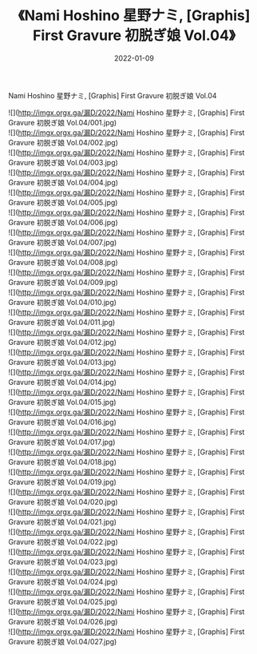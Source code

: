 ﻿---
layout: post
title:  《Nami Hoshino 星野ナミ, [Graphis] First Gravure 初脱ぎ娘 Vol.04》
date:   2022-01-09
img: http://imgx.orgx.ga/漏D/2022/Nami Hoshino 星野ナミ, [Graphis] First Gravure 初脱ぎ娘 Vol.04/000.jpg
categories: [美女, 清纯, 唯美]
---

Nami Hoshino 星野ナミ, [Graphis] First Gravure 初脱ぎ娘 Vol.04

  ![](http://imgx.orgx.ga/漏D/2022/Nami Hoshino 星野ナミ, [Graphis] First Gravure 初脱ぎ娘 Vol.04/001.jpg) <br> ![](http://imgx.orgx.ga/漏D/2022/Nami Hoshino 星野ナミ, [Graphis] First Gravure 初脱ぎ娘 Vol.04/002.jpg) <br> ![](http://imgx.orgx.ga/漏D/2022/Nami Hoshino 星野ナミ, [Graphis] First Gravure 初脱ぎ娘 Vol.04/003.jpg) <br> ![](http://imgx.orgx.ga/漏D/2022/Nami Hoshino 星野ナミ, [Graphis] First Gravure 初脱ぎ娘 Vol.04/004.jpg) <br> ![](http://imgx.orgx.ga/漏D/2022/Nami Hoshino 星野ナミ, [Graphis] First Gravure 初脱ぎ娘 Vol.04/005.jpg) <br> ![](http://imgx.orgx.ga/漏D/2022/Nami Hoshino 星野ナミ, [Graphis] First Gravure 初脱ぎ娘 Vol.04/006.jpg) <br> ![](http://imgx.orgx.ga/漏D/2022/Nami Hoshino 星野ナミ, [Graphis] First Gravure 初脱ぎ娘 Vol.04/007.jpg) <br> ![](http://imgx.orgx.ga/漏D/2022/Nami Hoshino 星野ナミ, [Graphis] First Gravure 初脱ぎ娘 Vol.04/008.jpg) <br> ![](http://imgx.orgx.ga/漏D/2022/Nami Hoshino 星野ナミ, [Graphis] First Gravure 初脱ぎ娘 Vol.04/009.jpg) <br> ![](http://imgx.orgx.ga/漏D/2022/Nami Hoshino 星野ナミ, [Graphis] First Gravure 初脱ぎ娘 Vol.04/010.jpg) <br> ![](http://imgx.orgx.ga/漏D/2022/Nami Hoshino 星野ナミ, [Graphis] First Gravure 初脱ぎ娘 Vol.04/011.jpg) <br> ![](http://imgx.orgx.ga/漏D/2022/Nami Hoshino 星野ナミ, [Graphis] First Gravure 初脱ぎ娘 Vol.04/012.jpg) <br> ![](http://imgx.orgx.ga/漏D/2022/Nami Hoshino 星野ナミ, [Graphis] First Gravure 初脱ぎ娘 Vol.04/013.jpg) <br> ![](http://imgx.orgx.ga/漏D/2022/Nami Hoshino 星野ナミ, [Graphis] First Gravure 初脱ぎ娘 Vol.04/014.jpg) <br> ![](http://imgx.orgx.ga/漏D/2022/Nami Hoshino 星野ナミ, [Graphis] First Gravure 初脱ぎ娘 Vol.04/015.jpg) <br> ![](http://imgx.orgx.ga/漏D/2022/Nami Hoshino 星野ナミ, [Graphis] First Gravure 初脱ぎ娘 Vol.04/016.jpg) <br> ![](http://imgx.orgx.ga/漏D/2022/Nami Hoshino 星野ナミ, [Graphis] First Gravure 初脱ぎ娘 Vol.04/017.jpg) <br> ![](http://imgx.orgx.ga/漏D/2022/Nami Hoshino 星野ナミ, [Graphis] First Gravure 初脱ぎ娘 Vol.04/018.jpg) <br> ![](http://imgx.orgx.ga/漏D/2022/Nami Hoshino 星野ナミ, [Graphis] First Gravure 初脱ぎ娘 Vol.04/019.jpg) <br> ![](http://imgx.orgx.ga/漏D/2022/Nami Hoshino 星野ナミ, [Graphis] First Gravure 初脱ぎ娘 Vol.04/020.jpg) <br> ![](http://imgx.orgx.ga/漏D/2022/Nami Hoshino 星野ナミ, [Graphis] First Gravure 初脱ぎ娘 Vol.04/021.jpg) <br> ![](http://imgx.orgx.ga/漏D/2022/Nami Hoshino 星野ナミ, [Graphis] First Gravure 初脱ぎ娘 Vol.04/022.jpg) <br> ![](http://imgx.orgx.ga/漏D/2022/Nami Hoshino 星野ナミ, [Graphis] First Gravure 初脱ぎ娘 Vol.04/023.jpg) <br> ![](http://imgx.orgx.ga/漏D/2022/Nami Hoshino 星野ナミ, [Graphis] First Gravure 初脱ぎ娘 Vol.04/024.jpg) <br> ![](http://imgx.orgx.ga/漏D/2022/Nami Hoshino 星野ナミ, [Graphis] First Gravure 初脱ぎ娘 Vol.04/025.jpg) <br> ![](http://imgx.orgx.ga/漏D/2022/Nami Hoshino 星野ナミ, [Graphis] First Gravure 初脱ぎ娘 Vol.04/026.jpg) <br> ![](http://imgx.orgx.ga/漏D/2022/Nami Hoshino 星野ナミ, [Graphis] First Gravure 初脱ぎ娘 Vol.04/027.jpg) <br>